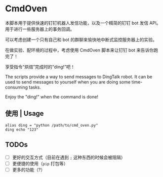 # CmdOven

本脚本用于提供快速的钉钉机器人发信功能，以及一个精简的钉钉 bot 发信 API。用于进行一些服务器上的事务回调。

可以考虑创建一个只有自己和 bot 的群聊来愉快地中断式监控服务器上的实验。

在做实验、配环境的过程中，考虑使用 CmdOven 脚本来让钉钉 bot 来告诉你跑完了！

享受指令“烘焙”完成时的“ding!”吧！

The scripts provide a way to send messages to DingTalk robot. It can be used to send messages to yourself when you are doing some time-consuming tasks.

Enjoy the "ding!" when the command is done!

## 使用 | Usage

```shell
alias ding = "python /path/to/cmd_oven.py"
ding echo "123"
```

## TODOs

- [ ] 更好的交互方式（目前在遇到 `;` 这种东西的时候会被阻隔）
- [ ] 更便捷的使用（`pip` 打包等）
- [ ] 更多的功能（?）